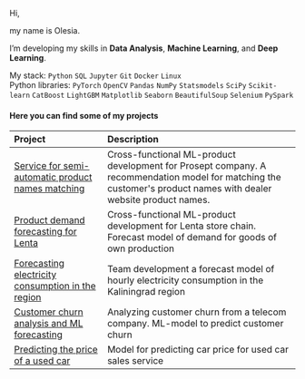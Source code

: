 Hi,

my name is Olesia.

I’m developing my skills in **Data Analysis**, **Machine Learning**, and **Deep Learning**.  

My stack:  `Python`  `SQL`  `Jupyter`  `Git`  `Docker` `Linux`      
Python libraries: `PyTorch` `OpenCV` `Pandas` `NumPy` `Statsmodels` `SciPy`  `Scikit-learn` `CatBoost` `LightGBM` `Matplotlib` `Seaborn` `BeautifulSoup` `Selenium`  `PySpark` 



#### Here you can find some of my projects

| **Project** | **Description** | 
| :-------------------- | :--------------------- |
|[Service for semi-automatic product names matching](https://github.com/zdesia/data-competitions/tree/main/Prosept_matching)| Cross-functional ML-product development for Prosept company. A recommendation model for matching the customer's product names with dealer website product names. |
|[Product demand forecasting for Lenta](https://github.com/zdesia/data-competitions/tree/main/Lenta%20Hackathon%20Demand%20Forecasting) |Cross-functional ML-product development for Lenta store chain. Forecast model of demand for goods of own production|
|[Forecasting electricity consumption in the region](https://github.com/zdesia/data-competitions/tree/main/GlowByte%20Hackathon%20Electricity%20Consumption%20Forecasting) |  Team development a forecast model of hourly electricity consumption in the Kaliningrad region |
|[Customer churn analysis and ML forecasting](https://github.com/zdesia/churn-telecom/tree/main)| Analyzing customer churn from a telecom company. ML-model to predict customer churn|
[Predicting the price of a used car](https://github.com/zdesia/data-competitions/tree/main/auto-price-kaggle) | Model for predicting car price for used car sales service |

